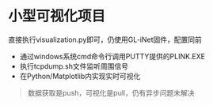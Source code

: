 # 小型可视化项目

直接执行visualization.py即可，仍使用GL-iNet固件，配置同前

- 通过windows系统cmd命令行调用PUTTY提供的PLINK.EXE
- 执行tcpdump.sh文件监听周围信号
- 在Python/Matplotlib内实现实时可视化

> 数据获取是push，可视化是pull，仍有异步问题未解决
